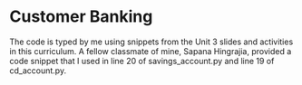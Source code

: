 # Customer Banking
The code is typed by me using snippets from the Unit 3 slides and activities in this curriculum.
A fellow classmate of mine, Sapana Hingrajia, provided a code snippet that I used in line 20 of savings_account.py and line 19 of cd_account.py.